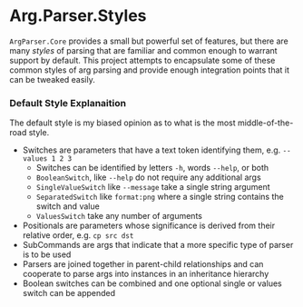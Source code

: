 ﻿# Arg.Parser.Styles
`ArgParser.Core` provides a small but powerful set of features, but there are many *styles* of parsing that are familiar and common enough to warrant support by default. This project attempts to encapsulate some of these common styles of arg parsing and provide enough integration points that it can be tweaked easily.

### Default Style Explanaition
The default style is my biased opinion as to what is the most middle-of-the-road style.
- Switches are parameters that have a text token identifying them, e.g. `--values 1 2 3`
  - Switches can be identified by letters `-h`, words `--help`, or both
  - `BooleanSwitch`, like `--help` do not require any additional args
  - `SingleValueSwitch` like `--message` take a single string argument
  - `SeparatedSwitch` like `format:png` where a single string contains the switch and value
  - `ValuesSwitch` take any number of arguments
- Positionals are parameters whose significance is derived from their relative order, e.g. `cp src dst`
- SubCommands are args that indicate that a more specific type of parser is to be used
- Parsers are joined together in parent-child relationships and can cooperate to parse args into instances in an inheritance hierarchy
- Boolean switches can be combined and one optional single or values switch can be appended

